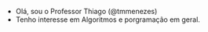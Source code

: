 - Olá, sou o Professor Thiago (@tmmenezes)
- Tenho interesse em Algoritmos e porgramação em geral.

<!---
tmmenezes/tmmenezes is a ✨ special ✨ repository because its `README.md` (this file) appears on your GitHub profile.
You can click the Preview link to take a look at your changes.
--->
